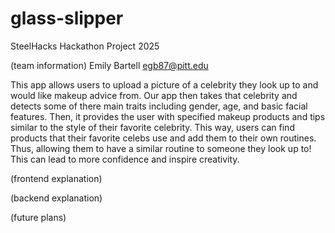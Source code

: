 # glass-slipper
SteelHacks Hackathon Project 2025

(team information) 
Emily Bartell     egb87@pitt.edu

This app allows users to upload a picture of a celebrity they look up to and would like makeup advice from. 
Our app then takes that celebrity and detects some of there main traits including gender, age, and basic facial features.
Then, it provides the user with specified makeup products and tips similar to the style of their favorite celebrity.
This way, users can find products that their favorite celebs use and add them to their own routines. 
Thus, allowing them to have a similar routine to someone they look up to! This can lead to more confidence and inspire creativity. 

(frontend explanation)

(backend explanation)

(future plans)

